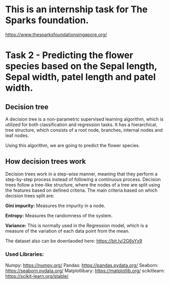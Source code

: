 # **This is an internship task for The Sparks foundation.** 
https://www.thesparksfoundationsingapore.org/

# Task 2 - Predicting the flower species based on the Sepal length, Sepal width, patel length and patel width.

## Decision tree

A decision tree is a non-parametric supervised learning algorithm, which is utilized for both classification and regression tasks. It has a hierarchical, tree structure, which consists of a root node, branches, internal nodes and leaf nodes.

Using this algorithm, we are going to predict the flower species.

## How decision trees work
Decision trees work in a step-wise manner, meaning that they perform a step-by-step process instead of following a continuous process. Decision trees follow a tree-like structure, where the nodes of a tree are split using the features based on defined criteria. The main criteria based on which decision trees split are:

**Gini impurity:** Measures the impurity in a node.

**Entropy:** Measures the randomness of the system.

**Variance:** This is normally used in the Regression model, which is a measure of the variation of each data point from the mean.



The dataset also can be downlaoded here: https://bit.ly/2G6sYx9

### Used Libraries:

Numpy: https://numpy.org/
Pandas: https://pandas.pydata.org/
Seaborn: https://seaborn.pydata.org/
Matplotlibary: https://matplotlib.org/
scikitlearn: https://scikit-learn.org/stable/
